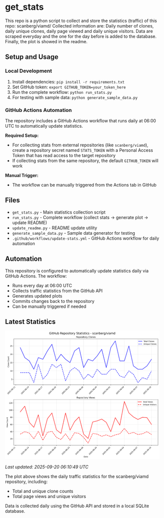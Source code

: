 # get_stats
This repo is a python script to collect and store the statistics (traffic) of this repo: scanberg/viamd/
Collected information are: Daily number of clones, daily unique clones, daily page viewed and daily unique visitors.
Data are scraped everyday and the one for the day before is added to the database. Finally, the plot is showed in the readme.

## Setup and Usage

### Local Development
1. Install dependencies: `pip install -r requirements.txt`
2. Set GitHub token: `export GITHUB_TOKEN=your_token_here`
3. Run the complete workflow: `python run_stats.py`
4. For testing with sample data: `python generate_sample_data.py`

### GitHub Actions Automation
The repository includes a GitHub Actions workflow that runs daily at 06:00 UTC to automatically update statistics.

**Required Setup:**
- For collecting stats from external repositories (like `scanberg/viamd`), create a repository secret named `STATS_TOKEN` with a Personal Access Token that has read access to the target repository
- If collecting stats from the same repository, the default `GITHUB_TOKEN` will work

**Manual Trigger:**
- The workflow can be manually triggered from the Actions tab in GitHub

## Files
- `get_stats.py` - Main statistics collection script
- `run_stats.py` - Complete workflow (collect stats → generate plot → update README)
- `update_readme.py` - README update utility
- `generate_sample_data.py` - Sample data generator for testing
- `.github/workflows/update-stats.yml` - GitHub Actions workflow for daily automation

## Automation
This repository is configured to automatically update statistics daily via GitHub Actions. The workflow:
- Runs every day at 06:00 UTC
- Collects traffic statistics from the GitHub API
- Generates updated plots
- Commits changes back to the repository
- Can be manually triggered if needed













## Latest Statistics

![Repository Statistics](stats_plot.png)

*Last updated: 2025-09-20 06:10:49 UTC*

The plot above shows the daily traffic statistics for the scanberg/viamd repository, including:
- Total and unique clone counts
- Total page views and unique visitors

Data is collected daily using the GitHub API and stored in a local SQLite database.
